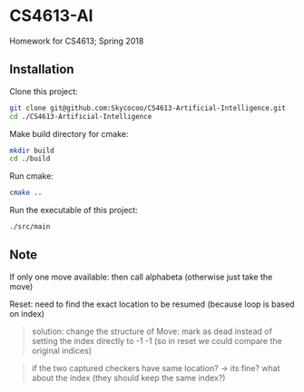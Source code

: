 # CS4613-AI
Homework for CS4613; Spring 2018

## Installation

Clone this project:

```bash
git clone git@github.com:Skycocoo/CS4613-Artificial-Intelligence.git
cd ./CS4613-Artificial-Intelligence
```

Make build directory for cmake:

```bash
mkdir build
cd ./build
```

Run cmake:

```bash
cmake ..
```

Run the executable of this project:

```bash
./src/main
```

## Note

If only one move available: then call alphabeta (otherwise just take the move)

Reset: need to find the exact location to be resumed (because loop is based on index)

> solution: change the structure of Move: mark as dead instead of setting the index directly to -1 -1 (so in reset we could compare the original indices)

> if the two captured checkers have same location? -> its fine? what about the index (they should keep the same index?)
